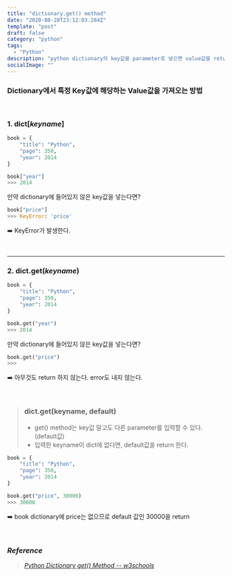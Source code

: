 ```yaml
---
title: "dictionary.get() method"
date: "2020-08-28T23:12:03.284Z"
template: "post"
draft: false
category: "python"
tags:
  - "Python"
description: "python dictionary의 key값을 parameter로 넣으면 value값을 return 해주는 get() method"
socialImage: ""
---
```



### Dictionary에서 특정 Key값에 해당하는 Value값을 가져오는 방법

<br>

### 1. dict[_keyname_]

```python
book = {
    "title": "Python",
    "page": 350,
    "year": 2014
}

book["year"]
>>> 2014
```

만약 dictionary에 들어있지 않은 key값을 넣는다면?
```python
book["price"]
>>> KeyError: 'price'
```
:arrow_right: KeyError가 발생한다.

<br>

---

### 2. dict.get(_keyname_)

```python
book = {
    "title": "Python",
    "page": 350,
    "year": 2014
}

book.get("year")
>>> 2014
```

만약 dictionary에 들어있지 않은 key값을 넣는다면?
```python
book.get("price")
>>>
```
:arrow_right: 아무것도 return 하지 않는다. error도 내지 않는다.

<br>

> ### dict.get(keyname, default)
> * get() method는 key값 말고도 다른 parameter를 입력할 수 있다. (default값)  
> * 입력한 keyname이 dict에 없다면, default값을 return 한다. 

```python
book = {
    "title": "Python",
    "page": 350,
    "year": 2014
}

book.get("price", 30000)
>>> 30000
```

:arrow_right: book dictionary에 price는 없으므로 default 값인 30000을 return

<br>

### _Reference_
> [_Python Dictionary get() Method -- w3schools_](https://www.w3schools.com/python/ref_dictionary_get.asp)  
